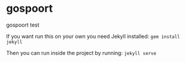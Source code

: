 # gospoort
gospoort test

If you want run this on your own you need Jekyll installed:
`gem install jekyll`

Then you can run inside the project by running:
`jekyll serve`
